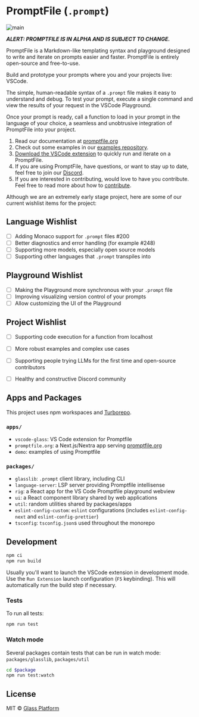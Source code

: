 # PromptFile (`.prompt`)

![main](https://github.com/glass-platform/promptfile/actions/workflows/main.yml/badge.svg)

_**ALERT: PROMPTFILE IS IN ALPHA AND IS SUBJECT TO CHANGE.**_

PromptFile is a Markdown-like templating syntax and playground designed to write and iterate on prompts easier and faster. PromptFile is entirely open-source and free-to-use.

Build and prototype your prompts where you and your projects live: VSCode.

The simple, human-readable syntax of a `.prompt` file makes it easy to understand and debug. To test your prompt, execute a single command and view the results of your request in the VSCode Playground.

Once your prompt is ready, call a function to load in your prompt in the language of your choice, a seamless and unobtrusive integration of PromptFile into your project.

1. Read our documentation at [promptfile.org](https://promptfile.org)
2. Check out some examples in our [examples repository](https://github.com/glass-platform/promptfile/tree/main/apps/demo/examples).
3. [Download the VSCode extension](http://vscode.glass) to quickly run and iterate on a PromptFile.
4. If you are using PromptFile, have questions, or want to stay up to date, feel free to join our [Discord](https://discord.com/invite/H64PFP2DCc).
5. If you are interested in contributing, would love to have you contribute. Feel free to read more about how to [contribute](/CONTRIBUTING.md).



Although we are an extremely early stage project, here are some of our current wishlist items for the project:

## Language Wishlist

- [ ] Adding Monaco support for `.prompt` files #200
- [ ] Better diagnostics and error handling (for example #248)
- [ ] Supporting more models, especially open source models
- [ ] Supporting other languages that `.prompt` transpiles into

## Playground Wishlist
- [ ] Making the Playground more synchronous with your `.prompt` file
- [ ] Improving visualizing version control of your prompts
- [ ] Allow customizing the UI of the Playground 

## Project Wishlist
- [ ] Supporting code execution for a function from localhost
- [ ] More robust examples and complex use cases 
- [ ] Supporting people trying LLMs for the first time and open-source contributors
- [ ] Healthy and constructive Discord community 




## Apps and Packages

This project uses npm workspaces and [Turborepo](https://turbo.build/).

### `apps/`

- `vscode-glass`: VS Code extension for Promptfile
- `promptfile.org`: a Next.js/Nextra app serving [promptfile.org](https://promptfile.org/)
- `demo`: examples of using Promptfile

### `packages/`

- `glasslib`: `.prompt` client library, including CLI
- `language-server`: LSP server providing Promptfile intellisense
- `rig`: a React app for the VS Code Promptfile playground webview
- `ui`: a React component library shared by web applications
- `util`: random utilities shared by packages/apps
- `eslint-config-custom`: `eslint` configurations (includes `eslint-config-next` and `eslint-config-prettier`)
- `tsconfig`: `tsconfig.json`s used throughout the monorepo

## Development

```bash
npm ci
npm run build
```

Usually you'll want to launch the VSCode extension in development mode. Use the `Run Extension` launch configuration (`F5` keybinding). This will automatically run the build step if necessary.

### Tests

To run all tests:

```bash
npm run test
```

### Watch mode

Several packages contain tests that can be run in watch mode: `packages/glasslib`, `packages/util`

```bash
cd $package
npm run test:watch
```

## License

MIT © [Glass Platform](https://platform.glass)
